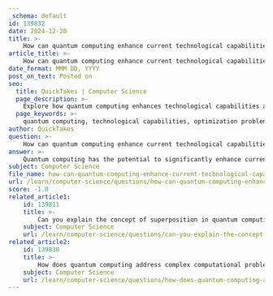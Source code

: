 ```yaml
---
_schema: default
id: 139832
date: 2024-12-20
title: >-
    How can quantum computing enhance current technological capabilities?
article_title: >-
    How can quantum computing enhance current technological capabilities?
date_format: MMM DD, YYYY
post_on_text: Posted on
seo:
  title: QuickTakes | Computer Science
  page_description: >-
    Explore how quantum computing enhances technological capabilities across various industries, including optimization, AI advancements, drug discovery, finance, energy solutions, cybersecurity, and ethical considerations.
  page_keywords: >-
    quantum computing, technological capabilities, optimization problems, artificial intelligence, drug discovery, financial services, energy sector, cybersecurity, hybrid systems, societal implications
author: QuickTakes
question: >-
    How can quantum computing enhance current technological capabilities?
answer: >-
    Quantum computing has the potential to significantly enhance current technological capabilities across various sectors by leveraging its unique principles, such as superposition and entanglement, to perform complex calculations more efficiently than classical computers. Here are several ways in which quantum computing can enhance technological capabilities:\n\n1. **Optimization Problems**: Quantum algorithms, such as the Quantum Approximate Optimization Algorithm (QAOA) and Quantum Annealing, are particularly well-suited for solving complex optimization problems. These algorithms can analyze vast datasets and identify optimal solutions much faster than classical methods, which is crucial in industries like logistics, finance, and manufacturing.\n\n2. **Artificial Intelligence and Machine Learning**: Quantum computing can improve the performance of AI and machine learning algorithms by enhancing data handling capabilities and optimizing algorithms for better performance on complex datasets. This could lead to advancements in natural language processing, predictive analytics, and other AI applications, unlocking new possibilities for innovation.\n\n3. **Drug Discovery and Chemical Research**: Quantum computing can revolutionize drug discovery by simulating molecular interactions with unprecedented speed and precision. For instance, companies like IBM and Cleveland Clinic are using quantum computing to accelerate the drug discovery process, which could lead to faster development of new medications.\n\n4. **Financial Services**: In finance, quantum computing can enhance market prediction models and optimize portfolio management. Its ability to process large amounts of data quickly allows for more accurate risk assessments and investment strategies.\n\n5. **Energy Sector**: Quantum computing is poised to impact the energy industry by optimizing power grids and exploring sustainable energy solutions. It can help in modeling complex systems, such as climate models, which are essential for developing effective strategies for energy consumption and sustainability.\n\n6. **Cybersecurity**: Quantum computing has the potential to transform cybersecurity by developing quantum-resistant encryption methods. As quantum computers become more powerful, they could break traditional encryption methods, making it essential to develop new security protocols that can withstand quantum attacks.\n\n7. **Hybrid Quantum-Classical Systems**: The integration of quantum computing with classical high-performance computing (HPC) resources allows for running workloads that surpass the capabilities of classical architectures alone. This hybrid approach can tackle complex problems that require both quantum and classical processing power.\n\n8. **Societal and Technological Responsibilities**: As quantum computing technology advances, it is crucial to address the societal and ethical implications of its applications. This includes ensuring equitable access to quantum technologies and considering the potential impacts on privacy and security.\n\nIn summary, quantum computing is set to reshape industries fundamentally by solving problems that were previously thought insurmountable by classical methods. Its ability to perform complex calculations in a fraction of the time opens up new avenues for innovation and technological advancement across various fields.
subject: Computer Science
file_name: how-can-quantum-computing-enhance-current-technological-capabilities.md
url: /learn/computer-science/questions/how-can-quantum-computing-enhance-current-technological-capabilities
score: -1.0
related_article1:
    id: 139811
    title: >-
        Can you explain the concept of superposition in quantum computing?
    subject: Computer Science
    url: /learn/computer-science/questions/can-you-explain-the-concept-of-superposition-in-quantum-computing
related_article2:
    id: 139838
    title: >-
        How does quantum computing address complex computational problems?
    subject: Computer Science
    url: /learn/computer-science/questions/how-does-quantum-computing-address-complex-computational-problems
---
```


&nbsp;